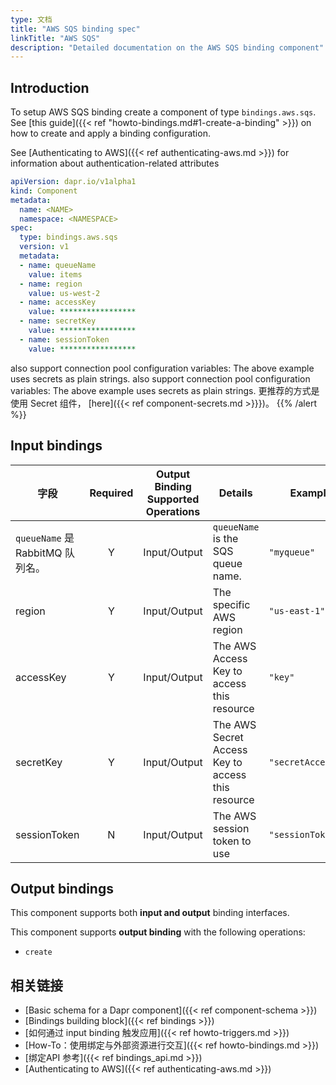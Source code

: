 ```yaml
---
type: 文档
title: "AWS SQS binding spec"
linkTitle: "AWS SQS"
description: "Detailed documentation on the AWS SQS binding component"
---
```


## Introduction

To setup AWS SQS binding create a component of type `bindings.aws.sqs`. See [this guide]({{< ref "howto-bindings.md#1-create-a-binding" >}}) on how to create and apply a binding configuration.

See [Authenticating to AWS]({{< ref authenticating-aws.md >}}) for information about authentication-related attributes

```yaml
apiVersion: dapr.io/v1alpha1
kind: Component
metadata:
  name: <NAME>
  namespace: <NAMESPACE>
spec:
  type: bindings.aws.sqs
  version: v1
  metadata:
  - name: queueName
    value: items
  - name: region
    value: us-west-2
  - name: accessKey
    value: *****************
  - name: secretKey
    value: *****************
  - name: sessionToken
    value: *****************

```

also support connection pool configuration variables:
The above example uses secrets as plain strings. also support connection pool configuration variables: The above example uses secrets as plain strings. 更推荐的方式是使用 Secret 组件， [here]({{< ref component-secrets.md >}}})。
{{% /alert %}}

## Input bindings

| 字段                          | Required | Output Binding Supported Operations | Details                                           | Example:            |
| --------------------------- |:--------:| ----------------------------------- | ------------------------------------------------- | ------------------- |
| `queueName` 是 RabbitMQ 队列名。 |    Y     | Input/Output                        | `queueName` is the SQS queue name.                | `"myqueue"`         |
| region                      |    Y     | Input/Output                        | The specific AWS region                           | `"us-east-1"`       |
| accessKey                   |    Y     | Input/Output                        | The AWS Access Key to access this resource        | `"key"`             |
| secretKey                   |    Y     | Input/Output                        | The AWS Secret Access Key to access this resource | `"secretAccessKey"` |
| sessionToken                |    N     | Input/Output                        | The AWS session token to use                      | `"sessionToken"`    |


## Output bindings

This component supports both **input and output** binding interfaces.

This component supports **output binding** with the following operations:

- `create`


## 相关链接

- [Basic schema for a Dapr component]({{< ref component-schema >}})
- [Bindings building block]({{< ref bindings >}})
- [如何通过 input binding 触发应用]({{< ref howto-triggers.md >}})
- [How-To：使用绑定与外部资源进行交互]({{< ref howto-bindings.md >}})
- [绑定API 参考]({{< ref bindings_api.md >}})
- [Authenticating to AWS]({{< ref authenticating-aws.md >}})
